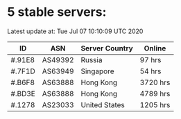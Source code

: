 # 5 stable servers:

Latest update at: Tue Jul 07 10:10:09 UTC 2020

| ID | ASN | Server Country | Online |
| -- | --- | -------------- | ------ |
| #.91E8 | AS49392 | Russia | 97 hrs |
| #.7F1D | AS63949 | Singapore | 54 hrs |
| #.B6F8 | AS63888 | Hong Kong | 3720 hrs |
| #.BD3E | AS63888 | Hong Kong | 4789 hrs |
| #.1278 | AS23033 | United States | 1205 hrs |

